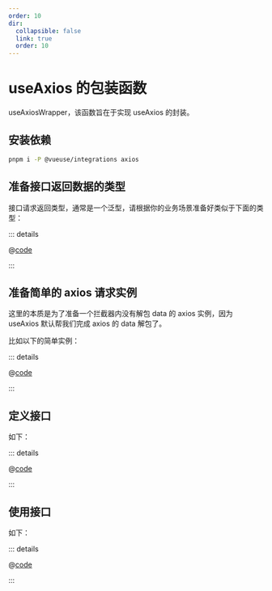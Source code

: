 ```yaml
---
order: 10
dir:
  collapsible: false
  link: true
  order: 10
---
```


# useAxios 的包装函数

useAxiosWrapper，该函数旨在于实现 useAxios 的封装。

## 安装依赖

```bash
pnpm i -P @vueuse/integrations axios
```

## 准备接口返回数据的类型

接口请求返回类型，通常是一个泛型，请根据你的业务场景准备好类似于下面的类型：

::: details

@[code](./tests/types/ApifoxModel.ts)

:::

## 准备简单的 axios 请求实例

这里的本质是为了准备一个拦截器内没有解包 data 的 axios 实例，因为 useAxios 默认帮我们完成 axios 的 data 解包了。

比如以下的简单实例：

::: details

@[code](./tests/createAxiosInstance.ts)

:::

## 定义接口

如下：

::: details

@[code](./tests/homeCategoryHead.ts)

:::

## 使用接口

如下：

::: details

@[code](./tests/homeCategoryHead.test.ts)

:::
